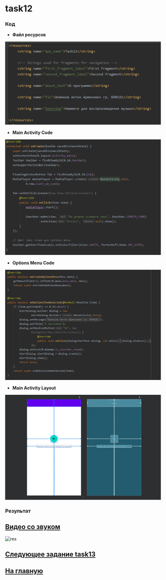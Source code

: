# task12
### Код 

* **Файл ресурсов**

![str](https://github.com/antonkhmv/android_dz/blob/main/task12/img/str.png)

* **Main Activity Code**

![main](https://github.com/antonkhmv/android_dz/blob/main/task12/img/main_code.png)

* **Options Menu Code**

![main](https://github.com/antonkhmv/android_dz/blob/main/task12/img/menu_code.png)

* **Main Activity Layout**

![main_lay](https://github.com/antonkhmv/android_dz/blob/main/task12/img/lay.png)

### Результат

## [**Видео со звуком**]()

![res](https://user-images.githubusercontent.com/52835833/112532742-3b1b2400-8dba-11eb-9938-74918fb69e83.gif)

## [Следующее задание task13](../task13)

## [На главную](/../../)



